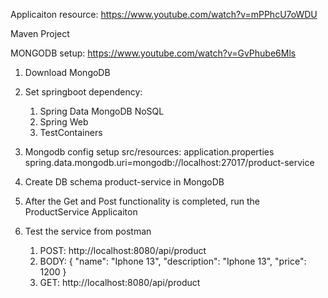Applicaiton resource: https://www.youtube.com/watch?v=mPPhcU7oWDU

Maven Project

MONGODB setup: https://www.youtube.com/watch?v=GvPhube6Mls
1. Download MongoDB
2. Set springboot dependency: 
   1. Spring Data MongoDB NoSQL
   2. Spring Web
   3. TestContainers

3. Mongodb config setup src/resources: application.properties
spring.data.mongodb.uri=mongodb://localhost:27017/product-service

4. Create DB schema product-service in MongoDB
5. After the Get and Post functionality is completed, run the ProductService Applicaiton
6. Test the service from postman
   1. POST: http://localhost:8080/api/product
   2. BODY:
      {
         "name": "Iphone 13",
         "description": "Iphone 13",
         "price": 1200
         }
   3. GET: http://localhost:8080/api/product